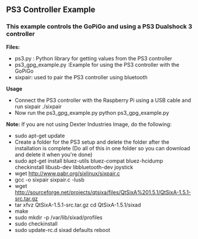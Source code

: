 ## PS3 Controller Example
### This example controls the GoPiGo and using a PS3 Dualshock 3 controller

**Files:**
- ps3.py : Python library for getting values from the PS3 controller
- ps3_gpg_example.py :Example for using the PS3 controller with the GoPiGo
- sixpair: used to pair the PS3 controller using bluetooth

**Usage**
- Connect the PS3 controller with the Raspberry Pi using a USB cable and run sixpair
./sixpair
- Now run the ps3_gpg_example.py
python ps3_gpg_example.py

**Note:**
If you are not using Dexter Industries Image, do the following:
- sudo apt-get update
- Create a folder for the PS3 setup and delete the folder after the installation is complete (Do all of this in one folder so you can download and delete it when you're done)
- sudo apt-get install bluez-utils bluez-compat bluez-hcidump checkinstall libusb-dev libbluetooth-dev joystick 
- wget http://www.pabr.org/sixlinux/sixpair.c 
- gcc -o sixpair sixpair.c -lusb 
- wget http://sourceforge.net/projects/qtsixa/files/QtSixA%201.5.1/QtSixA-1.5.1-src.tar.gz 
- tar xfvz QtSixA-1.5.1-src.tar.gz cd QtSixA-1.5.1/sixad 
- make 
- sudo mkdir -p /var/lib/sixad/profiles 
- sudo checkinstall 
- sudo update-rc.d sixad defaults reboot